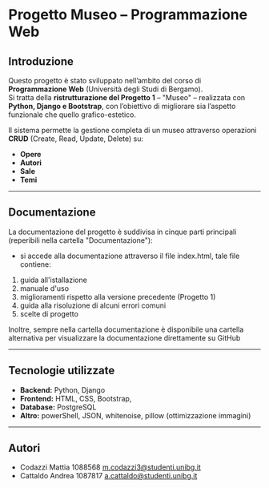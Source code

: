 # Progetto Museo – Programmazione Web

## Introduzione
Questo progetto è stato sviluppato nell’ambito del corso di **Programmazione Web** (Università degli Studi di Bergamo).  
Si tratta della **ristrutturazione del Progetto 1** – "Museo" – realizzata con **Python, Django e Bootstrap**, con l’obiettivo di migliorare sia l’aspetto funzionale che quello grafico-estetico.  

Il sistema permette la gestione completa di un museo attraverso operazioni **CRUD** (Create, Read, Update, Delete) su:
- **Opere**  
- **Autori**  
- **Sale**  
- **Temi**  

---

## Documentazione
La documentazione del progetto è suddivisa in cinque parti principali (reperibili nella cartella "Documentazione"):

- si accede alla documentazione attraverso il file index.html, tale file contiene:
 1) guida all'istallazione
 2) manuale d'uso
 3) miglioramenti rispetto alla versione precedente (Progetto 1)
 4) guida alla risoluzione di alcuni errori comuni
 5) scelte di progetto

Inoltre, sempre nella cartella documentazione è disponibile una cartella alternativa per visualizzare la documentazione direttamente su GitHub

---

## Tecnologie utilizzate
- **Backend:** Python, Django  
- **Frontend:** HTML, CSS, Bootstrap, 
- **Database:** PostgreSQL  
- **Altro:** powerShell, JSON, whitenoise, pillow (ottimizzazione immagini)

---

 

## Autori
- Codazzi Mattia 1088568 m.codazzi3@studenti.unibg.it
- Cattaldo Andrea 1087817 a.cattaldo@studenti.unibg.it
